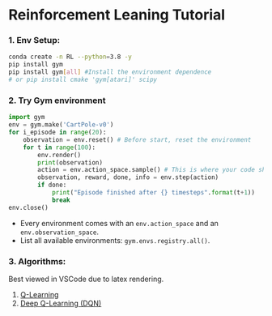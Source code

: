 # Reinforcement Leaning Tutorial

### 1. Env Setup:
   
```bash 
conda create -n RL --python=3.8 -y
pip install gym 
pip install gym[all] #Install the environment dependence
# or pip install cmake 'gym[atari]' scipy
``` 

### 2. Try Gym environment
   
```python
import gym
env = gym.make('CartPole-v0')
for i_episode in range(20):
    observation = env.reset() # Before start, reset the environment 
    for t in range(100):
        env.render()            
        print(observation)
        action = env.action_space.sample() # This is where your code should return action
        observation, reward, done, info = env.step(action)
        if done:
            print("Episode finished after {} timesteps".format(t+1))
            break
env.close()
```

+ Every environment comes with an `env.action_space` and an `env.observation_space`.
+ List all available environments: `gym.envs.registry.all()`.

### 3. Algorithms:
Best viewed in VSCode due to latex rendering.
1. [Q-Learning](Q_Learning/Q-learning.md)
2. [Deep Q-Learning (DQN)](Deep_Q_Learning/Deep_Q-learning.md)